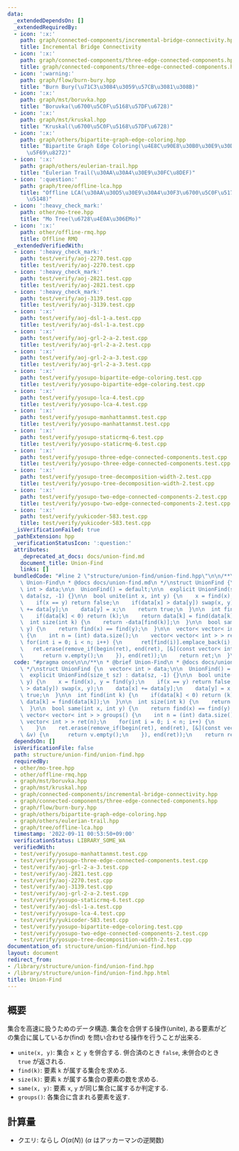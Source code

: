 ```yaml
---
data:
  _extendedDependsOn: []
  _extendedRequiredBy:
  - icon: ':x:'
    path: graph/connected-components/incremental-bridge-connectivity.hpp
    title: Incremental Bridge Connectivity
  - icon: ':x:'
    path: graph/connected-components/three-edge-connected-components.hpp
    title: graph/connected-components/three-edge-connected-components.hpp
  - icon: ':warning:'
    path: graph/flow/burn-bury.hpp
    title: "Burn Bury(\u71C3\u3084\u3059\u57CB\u3081\u308B)"
  - icon: ':x:'
    path: graph/mst/boruvka.hpp
    title: "Boruvka(\u6700\u5C0F\u5168\u57DF\u6728)"
  - icon: ':x:'
    path: graph/mst/kruskal.hpp
    title: "Kruskal(\u6700\u5C0F\u5168\u57DF\u6728)"
  - icon: ':x:'
    path: graph/others/bipartite-graph-edge-coloring.hpp
    title: "Bipartite Graph Edge Coloring(\u4E8C\u90E8\u30B0\u30E9\u30D5\u306E\u8FBA\
      \u5F69\u8272)"
  - icon: ':x:'
    path: graph/others/eulerian-trail.hpp
    title: "Eulerian Trail(\u30AA\u30A4\u30E9\u30FC\u8DEF)"
  - icon: ':question:'
    path: graph/tree/offline-lca.hpp
    title: "Offline LCA(\u30AA\u30D5\u30E9\u30A4\u30F3\u6700\u5C0F\u5171\u901A\u7956\
      \u5148)"
  - icon: ':heavy_check_mark:'
    path: other/mo-tree.hpp
    title: "Mo Tree(\u6728\u4E0A\u306EMo)"
  - icon: ':x:'
    path: other/offline-rmq.hpp
    title: Offline RMQ
  _extendedVerifiedWith:
  - icon: ':heavy_check_mark:'
    path: test/verify/aoj-2270.test.cpp
    title: test/verify/aoj-2270.test.cpp
  - icon: ':heavy_check_mark:'
    path: test/verify/aoj-2821.test.cpp
    title: test/verify/aoj-2821.test.cpp
  - icon: ':heavy_check_mark:'
    path: test/verify/aoj-3139.test.cpp
    title: test/verify/aoj-3139.test.cpp
  - icon: ':x:'
    path: test/verify/aoj-dsl-1-a.test.cpp
    title: test/verify/aoj-dsl-1-a.test.cpp
  - icon: ':x:'
    path: test/verify/aoj-grl-2-a-2.test.cpp
    title: test/verify/aoj-grl-2-a-2.test.cpp
  - icon: ':x:'
    path: test/verify/aoj-grl-2-a-3.test.cpp
    title: test/verify/aoj-grl-2-a-3.test.cpp
  - icon: ':x:'
    path: test/verify/yosupo-bipartite-edge-coloring.test.cpp
    title: test/verify/yosupo-bipartite-edge-coloring.test.cpp
  - icon: ':x:'
    path: test/verify/yosupo-lca-4.test.cpp
    title: test/verify/yosupo-lca-4.test.cpp
  - icon: ':x:'
    path: test/verify/yosupo-manhattanmst.test.cpp
    title: test/verify/yosupo-manhattanmst.test.cpp
  - icon: ':x:'
    path: test/verify/yosupo-staticrmq-6.test.cpp
    title: test/verify/yosupo-staticrmq-6.test.cpp
  - icon: ':x:'
    path: test/verify/yosupo-three-edge-connected-components.test.cpp
    title: test/verify/yosupo-three-edge-connected-components.test.cpp
  - icon: ':x:'
    path: test/verify/yosupo-tree-decomposition-width-2.test.cpp
    title: test/verify/yosupo-tree-decomposition-width-2.test.cpp
  - icon: ':x:'
    path: test/verify/yosupo-two-edge-connected-components-2.test.cpp
    title: test/verify/yosupo-two-edge-connected-components-2.test.cpp
  - icon: ':x:'
    path: test/verify/yukicoder-583.test.cpp
    title: test/verify/yukicoder-583.test.cpp
  _isVerificationFailed: true
  _pathExtension: hpp
  _verificationStatusIcon: ':question:'
  attributes:
    _deprecated_at_docs: docs/union-find.md
    document_title: Union-Find
    links: []
  bundledCode: "#line 2 \"structure/union-find/union-find.hpp\"\n\n/**\n * @brief\
    \ Union-Find\n * @docs docs/union-find.md\n */\nstruct UnionFind {\n  vector<\
    \ int > data;\n\n  UnionFind() = default;\n\n  explicit UnionFind(size_t sz) :\
    \ data(sz, -1) {}\n\n  bool unite(int x, int y) {\n    x = find(x), y = find(y);\n\
    \    if(x == y) return false;\n    if(data[x] > data[y]) swap(x, y);\n    data[x]\
    \ += data[y];\n    data[y] = x;\n    return true;\n  }\n\n  int find(int k) {\n\
    \    if(data[k] < 0) return (k);\n    return data[k] = find(data[k]);\n  }\n\n\
    \  int size(int k) {\n    return -data[find(k)];\n  }\n\n  bool same(int x, int\
    \ y) {\n    return find(x) == find(y);\n  }\n\n  vector< vector< int > > groups()\
    \ {\n    int n = (int) data.size();\n    vector< vector< int > > ret(n);\n   \
    \ for(int i = 0; i < n; i++) {\n      ret[find(i)].emplace_back(i);\n    }\n \
    \   ret.erase(remove_if(begin(ret), end(ret), [&](const vector< int > &v) {\n\
    \      return v.empty();\n    }), end(ret));\n    return ret;\n  }\n};\n"
  code: "#pragma once\n\n/**\n * @brief Union-Find\n * @docs docs/union-find.md\n\
    \ */\nstruct UnionFind {\n  vector< int > data;\n\n  UnionFind() = default;\n\n\
    \  explicit UnionFind(size_t sz) : data(sz, -1) {}\n\n  bool unite(int x, int\
    \ y) {\n    x = find(x), y = find(y);\n    if(x == y) return false;\n    if(data[x]\
    \ > data[y]) swap(x, y);\n    data[x] += data[y];\n    data[y] = x;\n    return\
    \ true;\n  }\n\n  int find(int k) {\n    if(data[k] < 0) return (k);\n    return\
    \ data[k] = find(data[k]);\n  }\n\n  int size(int k) {\n    return -data[find(k)];\n\
    \  }\n\n  bool same(int x, int y) {\n    return find(x) == find(y);\n  }\n\n \
    \ vector< vector< int > > groups() {\n    int n = (int) data.size();\n    vector<\
    \ vector< int > > ret(n);\n    for(int i = 0; i < n; i++) {\n      ret[find(i)].emplace_back(i);\n\
    \    }\n    ret.erase(remove_if(begin(ret), end(ret), [&](const vector< int >\
    \ &v) {\n      return v.empty();\n    }), end(ret));\n    return ret;\n  }\n};\n"
  dependsOn: []
  isVerificationFile: false
  path: structure/union-find/union-find.hpp
  requiredBy:
  - other/mo-tree.hpp
  - other/offline-rmq.hpp
  - graph/mst/boruvka.hpp
  - graph/mst/kruskal.hpp
  - graph/connected-components/incremental-bridge-connectivity.hpp
  - graph/connected-components/three-edge-connected-components.hpp
  - graph/flow/burn-bury.hpp
  - graph/others/bipartite-graph-edge-coloring.hpp
  - graph/others/eulerian-trail.hpp
  - graph/tree/offline-lca.hpp
  timestamp: '2022-09-11 00:53:50+09:00'
  verificationStatus: LIBRARY_SOME_WA
  verifiedWith:
  - test/verify/yosupo-manhattanmst.test.cpp
  - test/verify/yosupo-three-edge-connected-components.test.cpp
  - test/verify/aoj-grl-2-a-3.test.cpp
  - test/verify/aoj-2821.test.cpp
  - test/verify/aoj-2270.test.cpp
  - test/verify/aoj-3139.test.cpp
  - test/verify/aoj-grl-2-a-2.test.cpp
  - test/verify/yosupo-staticrmq-6.test.cpp
  - test/verify/aoj-dsl-1-a.test.cpp
  - test/verify/yosupo-lca-4.test.cpp
  - test/verify/yukicoder-583.test.cpp
  - test/verify/yosupo-bipartite-edge-coloring.test.cpp
  - test/verify/yosupo-two-edge-connected-components-2.test.cpp
  - test/verify/yosupo-tree-decomposition-width-2.test.cpp
documentation_of: structure/union-find/union-find.hpp
layout: document
redirect_from:
- /library/structure/union-find/union-find.hpp
- /library/structure/union-find/union-find.hpp.html
title: Union-Find
---
```

## 概要

集合を高速に扱うためのデータ構造. 集合を合併する操作(unite), ある要素がどの集合に属しているか(find) を問い合わせる操作を行うことが出来る.

* `unite(x, y)`: 集合 `x` と `y` を併合する. 併合済のとき `false`, 未併合のとき `true` が返される.
* `find(k)`: 要素 `k` が属する集合を求める.
* `size(k)`: 要素 `k` が属する集合の要素の数を求める.
* `same(x, y)`: 要素 `x`, `y` が同じ集合に属するか判定する.
* `groups()`: 各集合に含まれる要素を返す.

## 計算量

* クエリ: ならし $O(\alpha(N))$ ($\alpha$ はアッカーマンの逆関数) 
